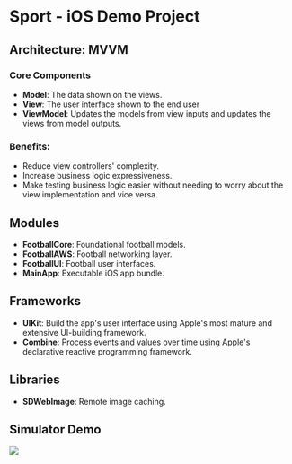 # Sport - iOS Demo Project

## Architecture: MVVM

### Core Components

- **Model**: The data shown on the views.
- **View**: The user interface shown to the end user
- **ViewModel**: Updates the models from view inputs and updates the views from model outputs.

### Benefits:

- Reduce view controllers' complexity.
- Increase business logic expressiveness.
- Make testing business logic easier without needing to worry about the view implementation and vice versa.

## Modules

- **FootballCore**: Foundational football models.
- **FootballAWS**: Football networking layer.
- **FootballUI**: Football user interfaces.
- **MainApp**: Executable iOS app bundle.


## Frameworks

- **UIKit**: Build the app's user interface using Apple's most mature and extensive UI-building framework.
- **Combine**: Process events and values over time using Apple's declarative reactive programming framework.

## Libraries

- **SDWebImage**: Remote image caching.

## Simulator Demo

![](demo.gif)